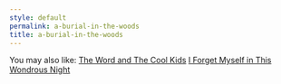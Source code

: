 ```yaml
---
style: default
permalink: a-burial-in-the-woods
title: a-burial-in-the-woods
---
```

You may also like:
[The Word and The Cool Kids](http://scp-wiki.net/what-happened-at-greenwich)
[I Forget Myself in This Wondrous Night](http://scp-wiki.net/i-forget-myself-in-this-wondrous-night)
